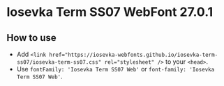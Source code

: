 # Iosevka Term SS07 WebFont 27.0.1

## How to use

- Add `<link href="https://iosevka-webfonts.github.io/iosevka-term-ss07/iosevka-term-ss07.css" rel="stylesheet" />` to your `<head>`.
- Use `fontFamily: 'Iosevka Term SS07 Web'` or `font-family: 'Iosevka Term SS07 Web'`.
